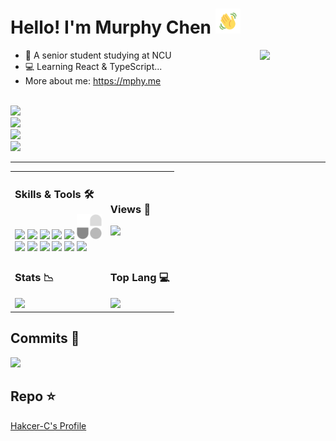 # Hello! I'm Murphy Chen  <img height="40" width="40" src="./assets/wave.gif">

<img align="right" width="105" src="https://cdn.jsdelivr.net/gh/hacker-c/Picture-Bed@main/icons/chrome-rotate.gif"/>

- 🧑 A senior student studying at NCU
- 💻 Learning React & TypeScript...
- More about me: https://mphy.me

<code><a target="_blank" href="https://mphy.me"> <img src="https://img.shields.io/badge/-about%20me-01a3a4?style=for-the-badge&logo=iconify&logoColor=ffffff" /></a></code>
<code><a target="_blank" href="http://idk-js.mphy.top"> <img src="https://img.shields.io/badge/-idkjs-9b59b6?style=for-the-badge&logo=hackaday&logoColor=ffffff" /></a></code>
<code><a target="_blank" href="https://blog.mphy.top"> <img src="https://img.shields.io/badge/-blog-346dbd?style=for-the-badge&logo=mega&logoColor=ffffff" /></a></code>
<code><a target="_blank" href="mailto:mphy@qq.com"> <img src="https://img.shields.io/badge/-mphy@qq.com-279de0?style=for-the-badge&logo=Mail.Ru&logoColor=ffffff" /></a></code>

---

<!--
<code><a target="_blank" href="https://docs.mphy.top"> <img src="https://img.shields.io/badge/-notes-46a072?style=for-the-badge&logo=gitbook&logoColor=ffffff" /></a></code>
-->

<table width="100%">
  <tr>
    <td>
      <h3>Skills & Tools 🛠</h3>
      <code><a href="https://developer.mozilla.org/en-US/docs/Web/JavaScript"><img height="40" src="https://cdn.jsdelivr.net/gh/hacker-c/Picture-Bed@main/icons/javascript.png"></a></code>
      <code><a href="https://www.typescriptlang.org/"><img height="40" src="https://cdn.jsdelivr.net/gh/hacker-c/Picture-Bed@main/icons/typescript.png"></a></code>
      <code><a href="https://vuejs.org/"><img height="40" src="https://cdn.jsdelivr.net/gh/hacker-c/Picture-Bed@main/icons/vuejs.png"></a></code>
      <code><a href="https://beta.reactjs.org"><img height="40" src="https://cdn.jsdelivr.net/gh/hacker-c/Picture-Bed@main/icons/react.png"></a></code>
      <code><a href="https://nodejs.org"><img height="40" src="https://cdn.jsdelivr.net/gh/hacker-c/Picture-Bed@main/icons/node-js.png"></a></code>
      <code><a href="https://github.com/unocss/unocss"><img height="40" src="https://raw.githubusercontent.com/hacker-c/Picture-Bed/main/icons/uno.png"></a></code>
      <br>
      <code><a href="https://git-scm.com/"><img height="40" src="https://cdn.jsdelivr.net/gh/hacker-c/Picture-Bed@main/icons/git.png"></a></code>
      <code><a href="https://docs.microsoft.com/en-us/windows/wsl/"><img height="40" src="https://cdn.jsdelivr.net/gh/hacker-c/Picture-Bed@main/icons/ubuntu.png"></a></code>
      <code><a href="https://code.visualstudio.com/"><img height="40" src="https://cdn.jsdelivr.net/gh/hacker-c/Picture-Bed@main/icons/vs-code.png"></a></code>
      <code><a href="https://marketplace.visualstudio.com/items?itemName=atomiks.moonlight"><img height="40" src="https://cdn.jsdelivr.net/gh/hacker-c/Picture-Bed@main/icons/moon-light.png"></a></code>
      <code><a href="https://typora.io/"><img height="40" src="https://cdn.jsdelivr.net/gh/hacker-c/Picture-Bed@main/icons/typora.png"></a></code>
      <code><a href="https://www.microsoft.com/en-us/edge"><img height="40" src="https://cdn.jsdelivr.net/gh/hacker-c/Picture-Bed@main/icons/edge.png"></a></code>
    </td>
    <td>
      <h3>Views 👀</h3>
      <img src="https://profile-counter.glitch.me/Hacker-C/count.svg">
            <!-- <img src="https://komarev.com/ghpvc/?username=hacker-c"/> -->
    </td>
  </tr>
  <tr></tr>
  <tr>
    <td>
      <h3>Stats 📉</h3>
      <img src="https://github-readme-stats.vercel.app/api?username=hacker-c&theme=tokyonight&show_icons=true&hide=contribs" />
    </td>
    <td>
      <h3>Top Lang 💻</h3>
      <img src="https://github-readme-stats.vercel.app/api/top-langs/?username=hacker-c&layout=compact&theme=tokyonight&hide=java,ruby,rust" />
    </td>
  </tr>
</table>

## Commits 🚀

<img src="https://activity-graph.herokuapp.com/graph?username=hacker-c&theme=react-dark">

## Repo ⭐

[Hakcer-C's Profile](https://github.com/Hacker-C/Hacker-C)
